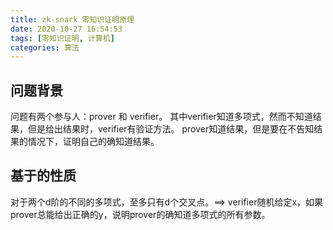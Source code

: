 ```yaml
---
title: zk-snark 零知识证明原理
date: 2020-10-27 16:54:53
tags: [零知识证明, 计算机]
categories: 算法
---
```


## 问题背景

问题有两个参与人：prover 和 verifier。
其中verifier知道多项式，然而不知道结果，但是给出结果时，verifier有验证方法。
prover知道结果，但是要在不告知结果的情况下，证明自己的确知道结果。

## 基于的性质
对于两个d阶的不同的多项式，至多只有d个交叉点。==> verifier随机给定x，如果prover总能给出正确的y，说明prover的确知道多项式的所有参数。
